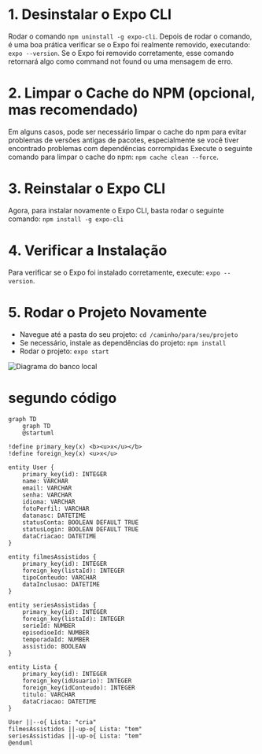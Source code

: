 # 1. Desinstalar o Expo CLI

Rodar o comando `npm uninstall -g expo-cli`. Depois de rodar o comando, é uma boa prática verificar se o Expo foi realmente removido, executando: `expo --version`. Se o Expo foi removido corretamente, esse comando retornará algo como command not found ou uma mensagem de erro.

# 2. Limpar o Cache do NPM (opcional, mas recomendado)

Em alguns casos, pode ser necessário limpar o cache do npm para evitar problemas de versões antigas de pacotes, especialmente se você tiver encontrado problemas com dependências corrompidas Execute o seguinte comando para limpar o cache do npm: `npm cache clean --force`.

# 3. Reinstalar o Expo CLI

Agora, para instalar novamente o Expo CLI, basta rodar o seguinte comando: `npm install -g expo-cli`

# 4. Verificar a Instalação

Para verificar se o Expo foi instalado corretamente, execute: `expo --version`.

# 5. Rodar o Projeto Novamente

- Navegue até a pasta do seu projeto: `cd /caminho/para/seu/projeto`
- Se necessário, instale as dependências do projeto: `npm install`
- Rodar o projeto: `expo start`

![Diagrama do banco local](https://www.planttext.com/api/plantuml/png/hPDDRu9048Rl9Fo7hQVsOBmJGaIbBGbgOw3NPcHNEodialr8DDh_tlKRHKsRbEFCmplllhFRLHgaDcNXEgxpGDaCEIELn1BaykEBBHyNJyIV1hu95dx717vd6foucP0Cv_p8xQ6D5ECQzP9aYacoSXrYlxegqYUFnACqUeackow7addaFPpqNyDzYPM0nKLDCVu95pMaAChBuaneySRahA50GGC7bNja4APH6W-ZlR86RLHVS6sbUkDn4eKZCeYUmon9IJh9ph14p97VmpPJ-X8X1r4Vz5tBnbehcGgLGgMH2lMxdEgP5_PFY1k8nafipi4C5LSE7_EyCEgsBxioFFc2__Er5OwfHqRPi7SeiWgLi0jiD3GhAo61mcK33eaTyp_tdsoc_zqqqamPa2ZkGuTWcw5hKroB-zOjs3wDzRhT5gkTPO-qSiksNATnConcgZfemx5SOrCtk2xZTFl4Vm00)

# segundo código

```mermaid
graph TD
    graph TD
    @startuml

!define primary_key(x) <b><u>x</u></b>
!define foreign_key(x) <u>x</u>

entity User {
    primary_key(id): INTEGER
    name: VARCHAR
    email: VARCHAR
    senha: VARCHAR
    idioma: VARCHAR
    fotoPerfil: VARCHAR
    datanasc: DATETIME
    statusConta: BOOLEAN DEFAULT TRUE
    statusLogin: BOOLEAN DEFAULT TRUE
    dataCriacao: DATETIME
}

entity filmesAssistidos {
    primary_key(id): INTEGER
    foreign_key(listaId): INTEGER
    tipoConteudo: VARCHAR
    dataInclusao: DATETIME
}

entity seriesAssistidas {
    primary_key(id): INTEGER
    foreign_key(listaId): INTEGER
    serieId: NUMBER
    episodioeId: NUMBER
    temporadaId: NUMBER
    assistido: BOOLEAN
}

entity Lista {
    primary_key(id): INTEGER
    foreign_key(idUsuario): INTEGER
    foreign_key(idConteudo): INTEGER
    titulo: VARCHAR
    dataCriacao: DATETIME
}

User ||--o{ Lista: "cria"
filmesAssistidos ||-up-o{ Lista: "tem"
seriesAssistidas ||-up-o{ Lista: "tem"
@enduml

```
